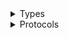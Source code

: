 <details>
<summary>Types</summary>

  - [QuickSightClient](/aws-sdk-swift/reference/0.x/AWSQuickSight/QuickSightClient)
  - [QuickSightClient.QuickSightClientConfiguration](/aws-sdk-swift/reference/0.x/AWSQuickSight/QuickSightClient.QuickSightClientConfiguration)
  - [QuickSightClientLogHandlerFactory](/aws-sdk-swift/reference/0.x/AWSQuickSight/QuickSightClientLogHandlerFactory)
  - [QuickSightClientTypes](/aws-sdk-swift/reference/0.x/AWSQuickSight/QuickSightClientTypes)

</details>

<details>
<summary>Protocols</summary>

  - [QuickSightClientProtocol](/aws-sdk-swift/reference/0.x/AWSQuickSight/QuickSightClientProtocol)

</details>
